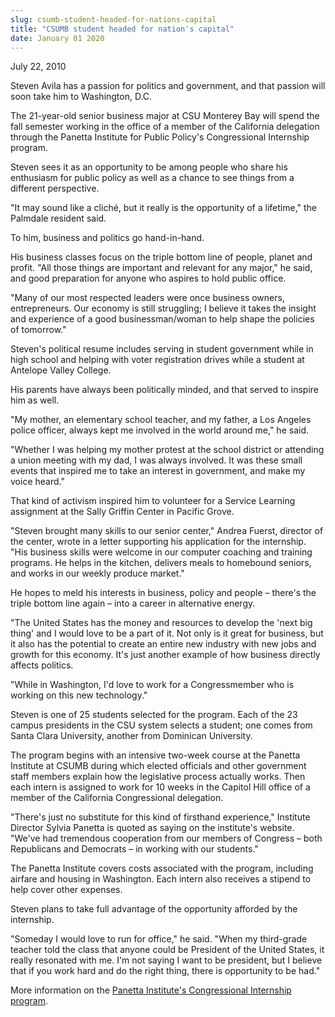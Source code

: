```yaml
---
slug: csumb-student-headed-for-nations-capital
title: "CSUMB student headed for nation's capital"
date: January 01 2020
---
```


 
<p>July 22, 2010</p>
<p>
  Steven Avila has a passion for politics and government, and that passion will
  soon take him to Washington, D.C.
</p>
<p>
  The 21&#45;year&#45;old senior business major at CSU Monterey Bay will spend
  the fall semester working in the office of a member of the California
  delegation through the Panetta Institute for Public Policy's Congressional
  Internship program.
</p>
<p>
  Steven sees it as an opportunity to be among people who share his enthusiasm
  for public policy as well as a chance to see things from a different
  perspective.
</p>
<p>
  "It may sound like a cliché, but it really is the opportunity of a lifetime,"
  the Palmdale resident said.
</p>
<p>To him, business and politics go hand&#45;in&#45;hand.</p>
<p>
  His business classes focus on the triple bottom line of people, planet and
  profit. "All those things are important and relevant for any major," he said,
  and good preparation for anyone who aspires to hold public office.
</p>
<p>
  "Many of our most respected leaders were once business owners, entrepreneurs.
  Our economy is still struggling; I believe it takes the insight and experience
  of a good businessman/woman to help shape the policies of tomorrow."
</p>
<p>
  Steven's political resume includes serving in student government while in high
  school and helping with voter registration drives while a student at Antelope
  Valley College.
</p>
<p>
  His parents have always been politically minded, and that served to inspire
  him as well.
</p>
<p>
  "My mother, an elementary school teacher, and my father, a Los Angeles police
  officer, always kept me involved in the world around me," he said.
</p>
<p>
  "Whether I was helping my mother protest at the school district or attending a
  union meeting with my dad, I was always involved. It was these small events
  that inspired me to take an interest in government, and make my voice heard."
</p>
<p>
  That kind of activism inspired him to volunteer for a Service Learning
  assignment at the Sally Griffin Center in Pacific Grove.
</p>
<p>
  "Steven brought many skills to our senior center," Andrea Fuerst, director of
  the center, wrote in a letter supporting his application for the internship.
  "His business skills were welcome in our computer coaching and training
  programs. He helps in the kitchen, delivers meals to homebound seniors, and
  works in our weekly produce market."
</p>
<p>
  He hopes to meld his interests in business, policy and people – there's the
  triple bottom line again – into a career in alternative energy.
</p>
<p>
  "The United States has the money and resources to develop the 'next big thing'
  and I would love to be a part of it. Not only is it great for business, but it
  also has the potential to create an entire new industry with new jobs and
  growth for this economy. It's just another example of how business directly
  affects politics.
</p>
<p>
  "While in Washington, I'd love to work for a Congressmember who is working on
  this new technology."
</p>
<p>
  Steven is one of 25 students selected for the program. Each of the 23 campus
  presidents in the CSU system selects a student; one comes from Santa Clara
  University, another from Dominican University.
</p>
<p>
  The program begins with an intensive two&#45;week course at the Panetta
  Institute at CSUMB during which elected officials and other government staff
  members explain how the legislative process actually works. Then each intern
  is assigned to work for 10 weeks in the Capitol Hill office of a member of the
  California Congressional delegation.
</p>
<p>
  "There's just no substitute for this kind of firsthand experience," Institute
  Director Sylvia Panetta is quoted as saying on the institute's website. "We've
  had tremendous cooperation from our members of Congress – both Republicans and
  Democrats – in working with our students."
</p>
<p>
  The Panetta Institute covers costs associated with the program, including
  airfare and housing in Washington. Each intern also receives a stipend to help
  cover other expenses.
</p>
<p>
  Steven plans to take full advantage of the opportunity afforded by the
  internship.
</p>
<p>
  "Someday I would love to run for office," he said. "When my third&#45;grade
  teacher told the class that anyone could be President of the United States, it
  really resonated with me. I'm not saying I want to be president, but I believe
  that if you work hard and do the right thing, there is opportunity to be had."
</p>
<p>
  More information on the
  <a
    href="https://www.panettainstitute.org/programs/study&#45;with&#45;us/congressional&#45;intern&#45;training/"
    >Panetta Institute's Congressional Internship program</a
  >.
</p>
 
